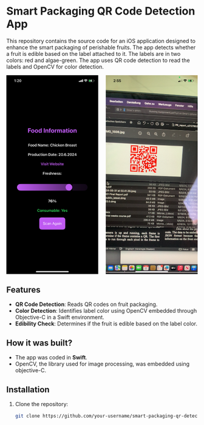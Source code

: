 # Smart Packaging QR Code Detection App

This repository contains the source code for an iOS application designed to enhance the smart packaging of perishable fruits. The app detects whether a fruit is edible based on the label attached to it. The labels are in two colors: red and algae-green. The app uses QR code detection to read the labels and OpenCV for color detection.

<div style="display: flex; justify-content: space-between;">
  <img src="/IMG_2112.PNG" alt="Information Page" style="width: 48%;"/>
  <img src="/IMG_2118.PNG" alt="Photo Page" style="width: 48%;"/>
</div>

## Features

- **QR Code Detection**: Reads QR codes on fruit packaging.
- **Color Detection**: Identifies label color using OpenCV embedded through Objective-C in a Swift environment.
- **Edibility Check**: Determines if the fruit is edible based on the label color.

## How it was built?

- The app was coded in **Swift**.
- OpenCV, the library used for image processing, was embedded using objective-C.

## Installation

1. Clone the repository:
   ```bash
   git clone https://github.com/your-username/smart-packaging-qr-detection.git
